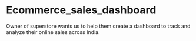 # Ecommerce_sales_dashboard
Owner of superstore wants us to help them create a dashboard to track and analyze their online sales across India.
